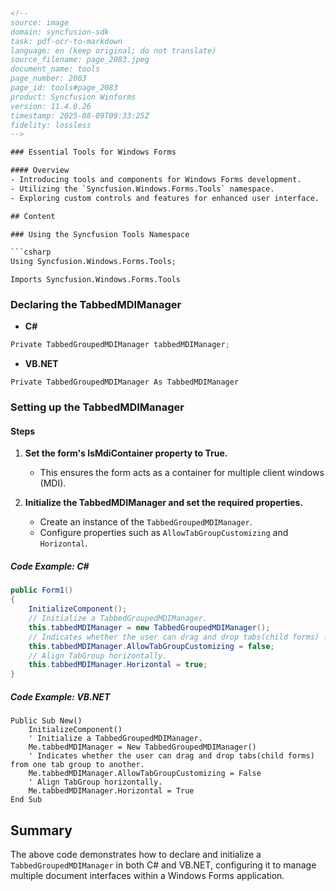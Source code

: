 ```html
<!-- 
source: image
domain: syncfusion-sdk
task: pdf-ocr-to-markdown
language: en (keep original; do not translate)
source_filename: page_2083.jpeg
document_name: tools
page_number: 2083
page_id: tools#page_2083
product: Syncfusion Winforms
version: 11.4.0.26
timestamp: 2025-08-09T09:33:25Z
fidelity: lossless
-->

### Essential Tools for Windows Forms

#### Overview
- Introducing tools and components for Windows Forms development.
- Utilizing the `Syncfusion.Windows.Forms.Tools` namespace.
- Exploring custom controls and features for enhanced user interface.

## Content

### Using the Syncfusion Tools Namespace

```csharp
Using Syncfusion.Windows.Forms.Tools;
```

```vbnet
Imports Syncfusion.Windows.Forms.Tools
```

### Declaring the TabbedMDIManager

- **C#**
```csharp
Private TabbedGroupedMDIManager tabbedMDIManager;
```

- **VB.NET**
```vbnet
Private TabbedGroupedMDIManager As TabbedMDIManager
```

### Setting up the TabbedMDIManager

#### Steps

1. **Set the form's IsMdiContainer property to True.**
   - This ensures the form acts as a container for multiple client windows (MDI).
   
2. **Initialize the TabbedMDIManager and set the required properties.**
   - Create an instance of the `TabbedGroupedMDIManager`.
   - Configure properties such as `AllowTabGroupCustomizing` and `Horizontal`.

##### Code Example: C#

```csharp
public Form1()
{
    InitializeComponent();
    // Initialize a TabbedGroupedMDIManager.
    this.tabbedMDIManager = new TabbedGroupedMDIManager();
    // Indicates whether the user can drag and drop tabs(child forms) from one tab group to another.
    this.tabbedMDIManager.AllowTabGroupCustomizing = false;
    // Align TabGroup horizontally.
    this.tabbedMDIManager.Horizontal = true;
}
```

##### Code Example: VB.NET

```vbnet
Public Sub New()
    InitializeComponent()
    ' Initialize a TabbedGroupedMDIManager.
    Me.tabbedMDIManager = New TabbedGroupedMDIManager()
    ' Indicates whether the user can drag and drop tabs(child forms) from one tab group to another.
    Me.tabbedMDIManager.AllowTabGroupCustomizing = False
    ' Align TabGroup horizontally.
    Me.tabbedMDIManager.Horizontal = True
End Sub
```

## Summary
The above code demonstrates how to declare and initialize a `TabbedGroupedMDIManager` in both C# and VB.NET, configuring it to manage multiple document interfaces within a Windows Forms application.

<!-- tags: [tools, windows forms, tabbedmdimanagement, syncfusion] keywords: [tools, winforms, tabbed tab group, mdi, manager, c#, vb.net] -->
```